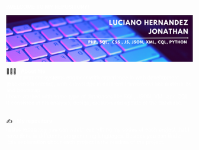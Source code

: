 <span style="color:white" font-size:8em>**¡WELCOME TO MY REPOSITORY!**</span>

[![Banner web](./banner.png)](https://jonathanluher.github.io/)

👨🏻‍💻 &nbsp; <span style="color:white" font-size:6em>**About Me**</span><br>
<span style="color:white"> I'm a computer systems engineer with experience in web development (backend/frontend),  with knowledge in different frameworks like materialize and bootstrap.</span><br>
<span style="color:white">I have worked with some type of databases like SQL, JSON, XML and CQL. It consisted in his analysis, design, creation and update of the database.</span><br><br>

✍️ &nbsp; <span style="color:white" font-size:6em>**My repository**</span><br>
<span style="color:white">In this repository you can wacth everything my codes of each project that I have done in diffetents programming languages. Besides you can find a little explanation abour each project in the readme of the project.</span>